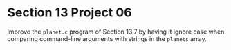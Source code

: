 # Section 13 Project 06

Improve the `planet.c` program of Section 13.7 by having it ignore case when comparing command-line arguments with strings in the `planets` array.
